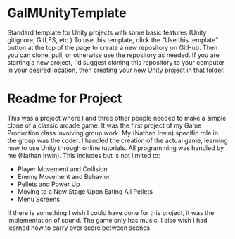 # GaIMUnityTemplate
Standard template for Unity projects with some basic features (Unity gitignore, GitLFS, etc.)
To use this template, click the "Use this template" button at the top of the page to create a new repository on GitHub.  Then you can clone, pull, or otherwise use the repository as needed. If you are starting a new project, I'd suggest cloning this repository to your computer in your desired location, then creating your new Unity project in that folder.

# Readme for Project
This was a project where I and three other people needed to make a simple clone of a classic arcade game. It was the first project of my Game Production class involving group work.
My (Nathan Irwin) specific role in the group was the coder. I handled the creation of the actual game, learning how to use Unity through online tutorials. All programming was handled by me (Nathan Irwin). This includes but is not limited to:
- Player Movement and Collision
- Enemy Movement and Behavior
- Pellets and Power Up
- Moving to a New Stage Upon Eating All Pellets
- Menu Screens

If there is something I wish I could have done for this project, it was the implementation of sound. The game only has music. I also wish I had learned how to carry over score between scenes.
